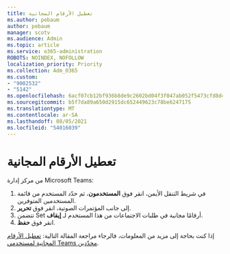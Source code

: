 ```yaml
---
title: تعطيل الأرقام المجانية
ms.author: pebaum
author: pebaum
manager: scotv
ms.audience: Admin
ms.topic: article
ms.service: o365-administration
ROBOTS: NOINDEX, NOFOLLOW
localization_priority: Priority
ms.collection: Adm_O365
ms.custom:
- "9002532"
- "5142"
ms.openlocfilehash: 6acf07cb12bf936b8de9c2602bd04f3f047ab052f5473cfd8d4281215132b327
ms.sourcegitcommit: b5f7da89a650d2915dc652449623c78be6247175
ms.translationtype: MT
ms.contentlocale: ar-SA
ms.lasthandoff: 08/05/2021
ms.locfileid: "54016039"
---
```

# <a name="disabling-toll-free-numbers"></a>تعطيل الأرقام المجانية

من مركز إدارة Microsoft Teams:

1. في شريط التنقل الأيمن، انقر فوق **المستخدمون**، ثم حدّد المستخدم من قائمة المستخدمين المتوفرين.
2. إلى جانب المؤتمرات الصوتية، انقر فوق **تحرير**.
3. تتضمن Set أرقامًا مجانية في طلبات الاجتماعات من هذا المستخدم لـ **إيقاف**.
4. انقر فوق **حفظ**.

إذا كنت بحاجة إلى مزيد من المعلومات، فالرجاء مراجعة المقالة التالية: [تعطيل الأرقام المجانية لمستخدمي Teams محدّدين](https://docs.microsoft.com/microsoftteams/disabling-toll-free-numbers-for-specific-teams-users).
